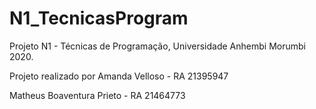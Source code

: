# N1_TecnicasProgram
Projeto N1 - Técnicas de Programação, Universidade Anhembi Morumbi 2020.

Projeto realizado por
Amanda Velloso - RA 21395947

Matheus Boaventura Prieto - RA 21464773
